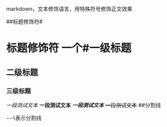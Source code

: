 markdown，文本修饰语言，用特殊符号修饰正文效果

##标题修饰符\#
# 标题修饰符 一个#一级标题
## 二级标题
### 三级标题
*一段测试文本*
**一段测试文本**
***一段测试文本***
~~一段测试文本~~
##分割线

-\-\-\表示分割线

